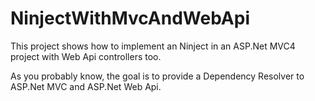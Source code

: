 NinjectWithMvcAndWebApi
=======================

This project shows how to implement an Ninject in an ASP.Net MVC4 project with Web Api controllers too.

As you probably know, the goal is to provide a Dependency Resolver to ASP.Net MVC and ASP.Net Web Api. 

